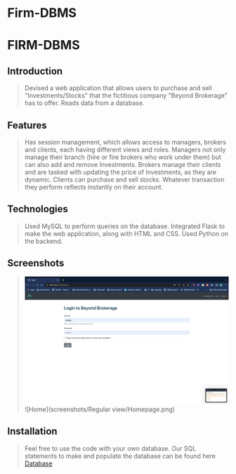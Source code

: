 # Firm-DBMS

# FIRM-DBMS

## Introduction

> Devised a web application that allows users to purchase and sell "Investments/Stocks" that the fictitious company "Beyond Brokerage" has to offer.
> Reads data from a database.

## Features
> Has session management, which allows access to managers, brokers and clients, each having different views and roles.
> Managers not only manage their branch (hire or fire brokers who work under them) but can also add and remove Investments.
> Brokers manage their clients and are tasked with updating the price of Investments, as they are dynamic.
> Clients can purchase and sell stocks. Whatever transaction they perform reflects instantly on their account.

## Technologies

> Used MySQL to perform queries on the database.
> Integrated Flask to make the web application, along with HTML and CSS.
> Used Python on the backend.

## Screenshots
> ![Login](screenshots/Login.png)
> ![Home](screenshots/Regular view/Homepage.png)

## Installation

> Feel free to use the code with your own database. Our SQL statements to make and populate the database can be found here [Database](https://github.com/easeghehey/Firm-DBMS/blob/main/sql%20statements/allinone)
